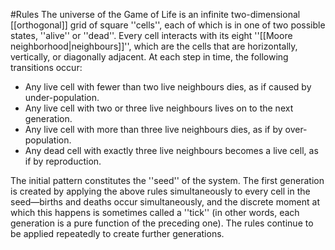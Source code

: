 #Rules
The universe of the Game of Life is an infinite two-dimensional [[orthogonal]] grid of square ''cells'', each of which is in one of two possible states, ''alive'' or ''dead''. Every cell interacts with its eight ''[[Moore neighborhood|neighbours]]'', which are the cells that are horizontally, vertically, or diagonally adjacent. At each step in time, the following transitions occur:
- Any live cell with fewer than two live neighbours dies, as if caused by under-population.
- Any live cell with two or three live neighbours lives on to the next generation.
- Any live cell with more than three live neighbours dies, as if by over-population.
- Any dead cell with exactly three live neighbours becomes a live cell, as if by reproduction.


The initial pattern constitutes the ''seed'' of the system. The first generation is created by applying the above rules simultaneously to every cell in the seed—births and deaths occur simultaneously, and the discrete moment at which this happens is sometimes called a ''tick'' (in other words, each generation is a pure function of the preceding one). The rules continue to be applied repeatedly to create further generations.
